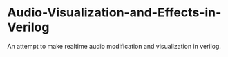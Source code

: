 # Audio-Visualization-and-Effects-in-Verilog
An attempt to make realtime audio modification and visualization in verilog. 
